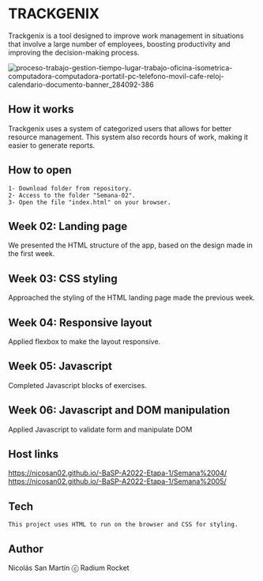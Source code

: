 # TRACKGENIX


Trackgenix is a tool designed to improve work management in situations that involve a large number of employees, boosting productivity and improving the decision-making process.

![proceso-trabajo-gestion-tiempo-lugar-trabajo-oficina-isometrica-computadora-computadora-portatil-pc-telefono-movil-cafe-reloj-calendario-documento-banner_284092-386](https://user-images.githubusercontent.com/107139347/188753284-c2b1c893-5d2e-4164-abdf-b49acecc7c02.png)

## How it works

Trackgenix uses a system of categorized users that allows for better resource management. 
This system also records hours of work, making it easier to generate reports.


## How to open
```
1- Download folder from repository.
2- Access to the folder "Semana-02".
3- Open the file "index.html" on your browser.
```
## Week 02: Landing page 
We presented the HTML structure of the app, based on the design made in the first week.
## Week 03: CSS styling
Approached the styling of the HTML landing page made the previous week.
## Week 04: Responsive layout
Applied flexbox to make the layout responsive.
## Week 05: Javascript
Completed Javascript blocks of exercises.
## Week 06: Javascript and DOM manipulation
Applied Javascript to validate form and manipulate DOM

## Host links
https://nicosan02.github.io/-BaSP-A2022-Etapa-1/Semana%2004/
https://nicosan02.github.io/-BaSP-A2022-Etapa-1/Semana%2005/

## Tech
```
This project uses HTML to run on the browser and CSS for styling.
```

## Author 
Nicolás San Martín
ⓒ Radium Rocket